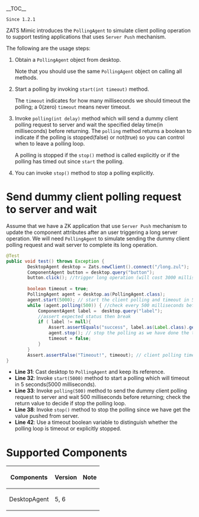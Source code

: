 \_\_TOC\_\_

`Since 1.2.1`

ZATS Mimic introduces the `PollingAgent` to simulate client polling
operation to support testing applications that uses `Server Push`
mechanism.

The following are the usage steps:

1.  Obtain a `PollingAgent` object from desktop.
      
    Note that you should use the same `PollingAgent` object on calling
    all methods.
2.  Start a polling by invoking `start(int timeout)` method.
      
    The `timeout` indicates for how many milliseconds we should timeout
    the polling; a 0(zero) `timeout` means never timeout.
3.  Invoke `polling(int delay)` method which will send a dummy client
    polling request to server and wait the specified delay time(in
    milliseconds) before returning. The `polling` method returns a
    boolean to indicate if the polling is stopped(false) or not(true) so
    you can control when to leave a polling loop.
      
    A polling is stopped if the `stop()` method is called explicitly or
    if the polling has timed out since `start` the polling.
4.  You can invoke `stop()` method to stop a polling explicitly.

# Send dummy client polling request to server and wait

Assume that we have a ZK application that use `Server Push` mechanism to
update the component attributes after an user triggering a long server
operation. We will need `PollingAgent` to simulate sending the dummy
client polling request and wait server to complete its long operation.

``` java
@Test
public void test() throws Exception {
        DesktopAgent desktop = Zats.newClient().connect("/long.zul");
        ComponentAgent button = desktop.query("button");
        button.click(); //trigger long operation (will cost 3000 milliseconds)
        
        boolean timeout = true;
        PollingAgent agent = desktop.as(PollingAgent.class); 
        agent.start(5000); // start the client polling and timeout in 5000 milliseconds(5 seconds) 
        while (agent.polling(500)) { //check every 500 milliseconds before polling is stopped
            ComponentAgent label =  desktop.query("label");
            //assert expected status then break
            if ( label != null){
                Assert.assertEquals("success", label.as(Label.class).getValue());
                agent.stop(); // stop the polling as we have done the test
                timeout = false;
            }
        }
        Assert.assertFalse("Timeout!", timeout); // client polling timeout
}
```

- **Line 31**: Cast desktop to `PollingAgent` and keep its reference.
- **Line 32**: Invoke `start(5000)` method to start a polling which will
  timeout in 5 seconds(5000 milliseconds).
- **Line 33**: Invoke `polling(500)` method to send the dummy client
  polling request to server and wait 500 milliseconds before returning;
  check the return value to decide if stop the polling loop.
- **Line 38**: Invoke `stop()` method to stop the polling since we have
  get the value pushed from server.
- **Line 42**: Use a timeout boolean variable to distinguish whether the
  polling loop is timeout or explicitly stopped.

# Supported Components

<table>
<thead>
<tr class="header">
<th><center>
<p>Components</p>
</center></th>
<th><center>
<p>Version</p>
</center></th>
<th><center>
<p>Note</p>
</center></th>
</tr>
</thead>
<tbody>
<tr class="odd">
<td><p>DesktopAgent</p></td>
<td><p>5, 6</p></td>
<td></td>
</tr>
</tbody>
</table>
